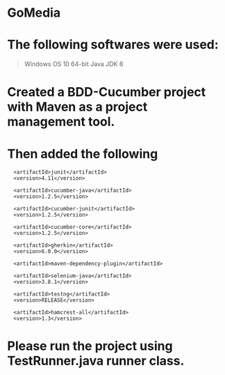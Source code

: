 # GoMedia

# The following softwares were used:
> Windows OS 10 64-bit
> Java JDK 8
# Created a BDD-Cucumber project with Maven as a project management tool.
# Then added the following <dependencies>
   
      <artifactId>junit</artifactId>
      <version>4.11</version>
      
      <artifactId>cucumber-java</artifactId>
      <version>1.2.5</version>
   
      <artifactId>cucumber-junit</artifactId>
      <version>1.2.5</version>
          
      <artifactId>cucumber-core</artifactId>
      <version>1.2.5</version>
   
      <artifactId>gherkin</artifactId>
      <version>6.0.0</version>
   
      <artifactId>maven-dependency-plugin</artifactId>
     
      <artifactId>selenium-java</artifactId>
      <version>3.8.1</version>
 
      <artifactId>testng</artifactId>
      <version>RELEASE</version>
      
      <artifactId>hamcrest-all</artifactId>
      <version>1.3</version>
      
 # Please run the project using TestRunner.java runner class.
     
